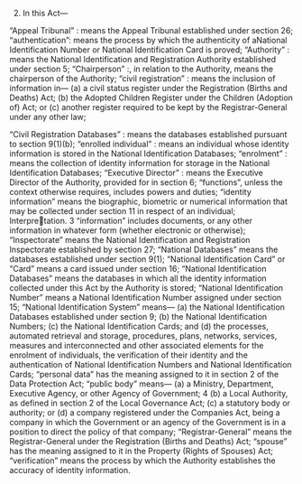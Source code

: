 2. In this Act—
 
“Appeal Tribunal”
: means the Appeal Tribunal established under section 26;
“authentication”:
means the process by which the authenticity of aNational Identification Number or National Identification
Card is proved;
“Authority”
: means the National Identification and Registration
Authority established under section 5;
“Chairperson”
:, in relation to the Authority, means the chairperson of the Authority;
“civil registration”
: means the inclusion of information in—
(a) a civil status register under the Registration (Births
and Deaths) Act;
(b) the Adopted Children Register under the Children
(Adoption of) Act; or
(c) another register required to be kept by the Registrar-General under any other law;

“Civil Registration Databases”
: means the databases established pursuant to section 9(1)(b);
“enrolled individual”
: means an individual whose identity information is stored in the National Identification Databases;
“enrolment”
: means the collection of identity information for storage in the National Identification Databases;
“Executive Director”
: means the Executive Director of the Authority, provided for in section 6;
“functions”, unless the context otherwise requires, includes powers
and duties;
“identity information” means the biographic, biometric or numerical
information that may be collected under section 11 in respect
of an individual;
Interpretation.
3
“information” includes documents, or any other information in
whatever form (whether electronic or otherwise);
“Inspectorate” means the National Identification and Registration
Inspectorate established by section 27;
“National Databases” means the databases established under
section 9(1);
“National Identification Card” or “Card” means a card issued
under section 16;
“National Identification Databases” means the databases in which
all the identity information collected under this Act by the
Authority is stored;
“National Identification Number” means a National Identification
Number assigned under section 15;
“National Identification System” means—
(a) the National Identification Databases established
under section 9;
(b) the National Identification Numbers;
(c) the National Identification Cards; and
(d) the processes, automated retrieval and storage,
procedures, plans, networks, services, measures
and interconnected and other associated elements
for the enrolment of individuals, the verification of
their identity and the authentication of National
Identification Numbers and National Identification
Cards;
“personal data” has the meaning assigned to it in section 2 of the
Data Protection Act;
“public body” means—
(a) a Ministry, Department, Executive Agency, or
other Agency of Government;
4
(b) a Local Authority, as defined in section 2 of the
Local Governance Act;
(c) a statutory body or authority; or
(d) a company registered under the Companies Act,
being a company in which the Government or an
agency of the Government is in a position to direct
the policy of that company;
“Registrar-General” means the Registrar-General under the
Registration (Births and Deaths) Act;
“spouse” has the meaning assigned to it in the Property (Rights of
Spouses) Act;
“verification” means the process by which the Authority establishes
the accuracy of identity information.
